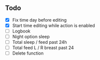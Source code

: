 ## Todo

- [x] Fix time day before editing
- [x] Start time editing while action is enabled
- [ ] Logbook
- [ ] Night option sleep
- [ ] Total sleep / feed past 24h
- [ ] Total feed L / R breast past 24
- [ ] Delete function
